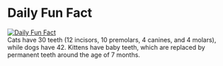 # Daily Fun Fact
[![Daily Fun Fact](https://github.com/huy2x/daily-fun-facts/actions/workflows/daily-fun-facts.yml/badge.svg)](https://github.com/huy2x/daily-fun-facts/actions/workflows/daily-fun-facts.yml)<br/>
Cats have 30 teeth (12 incisors, 10 premolars, 4 canines, and 4 molars), while dogs have 42. Kittens have baby teeth, which are replaced by permanent teeth around the age of 7 months.
